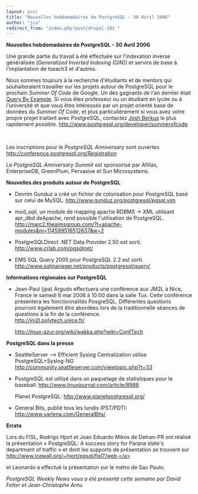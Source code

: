 ```yaml
---
layout: post
title: "Nouvelles hebdomadaires de PostgreSQL - 30 Avril 2006"
author: "jca"
redirect_from: "index.php?post/drupal-181 "
---
```



<p><strong>Nouvelles hebdomadaires de PostgreSQL - 30 Avril 2006</strong></p>

<p>

Une grande partie du travail a été effectuée sur l'indexation inverse généralisée (<em>Generalized Inverted Indexing</em> (GIN)) et servira de base à l'implantation de tseach3 et d'autres. </p>

<p>

Nous sommes toujours à la recherche d'étudiants et de mentors qui souhaiteraient travailler sur les projets autour de PostgreSQL pour le prochain <em>Summer Of Code</em> de Google. Un des gagnants de l'an dernier était  <a target="_blank" href="http://pgfoundry.org/projects/qbe/"> Query By Example</a>. Si vous êtes professeur ou un étudiant en lycée ou à l'université et que vous êtes intéressés par un projet orienté base de données du <em>Summer Of Code</em>, et plus particulièrement si vous avez votre propre projet traitant avec PostgreSQL, contactez <a href="mailto:josh%20at%20postgresql%20dot%20org">Josh Berkus</a> le plus rapidement possible. <a target="_blank" href="http://www.postgresql.org/developer/summerofcode">http://www.postgresql.org/developer/summerofcode</a>

<br />

Les inscriptions pour le <em>PostgreSQL Anniversary</em> sont ouvertes  <a target="_blank" href="http://conference.postgresql.org/Registration">http://conference.postgresql.org/Registration</a>

</p>

<p>

Le <em>PostgreSQL Anniversary Summit</em> est sponsorisé par  Afilias, EnterpriseDB, GreenPlum, Pervasive et Sun Microsystems. </p>

<!--more-->


<strong>Nouvelles des produits autour de PostgreSQL</strong>

<ul>

<li>

Devrim Gunduz a créé un fichier de colorisation pour PostgreSQL basé sur celui de MySQL.  <a target="_blank" href="http://www.gunduz.org/postgresql/pgsql.vim">http://www.gunduz.org/postgresql/pgsql.vim</a>

</li>

<li>mod_sqil, un module de mapping apache RDBMS -&gt; XML utilisant apr_dbd deApache, rend possible l'utilisation de PostgreSQL.  <a target="_blank" href="http://marc2.theaimsgroup.com/?l=apache-modules&amp;m=114599516512637&amp;w=2">http://marc2.theaimsgroup.com/?l=apache-modules&amp;m=114599516512637&amp;w=2</a>

</li>

<li>

PostgreSQLDirect .NET Data Provider 2.50 est sorti.  <a target="_blank" href="http://www.crlab.com/pgsqlnet/">http://www.crlab.com/pgsqlnet/</a>

</li>

<li>

EMS SQL Query 2005 pour PostgreSQL 2.2 est sorti.  <a target="_blank" href="http://www.sqlmanager.net/products/postgresql/query/">http://www.sqlmanager.net/products/postgresql/query/</a>

</li>

</ul>

<p><strong>Informations régionales sur PostgreSQL</strong></p>

<ul>

<li>

Jean-Paul (jpa) Argudo effectuera une conférence aux  JM2L à Nice, France le samedi 6 mai 2006 à 10:00 dans la salle Tux. Cette conférence présentera les fonctionnalités PosgreSQL. Différentes questions pourront également être abordées lors de la traditionnelle séances de questions à la fin de la conférence. <br /> <a target="_blank" href="http://jm2l.polytech.unice.fr/">http://jm2l.polytech.unice.fr/</a>

<a target="_blank" href="http://linux-azur.org/wiki/wakka.php?wiki=ConfTech">http://linux-azur.org/wiki/wakka.php?wiki=ConfTech</a>

</li>

</ul>

<p><strong>PostgreSQL dans la presse</strong></p>

<ul>

<li>

SeattleServer --&gt; Efficient Syslog Centralization utilise  PostgreSQL+Syslog-NG  <a target="_blank" href="http://community.seattleserver.com/viewtopic.php?t=33">http://community.seattleserver.com/viewtopic.php?t=33</a>

</li>

<li>

PostgreSQL est utilisé dans un paquetage de statistiques pour le baseball:  <a target="_blank" href="http://www.linuxjournal.com/article/8986">http://www.linuxjournal.com/article/8986                                   </a>

</li>

Planet PostgreSQL:  <a target="_blank" href="http://www.planetpostgresql.org/">http://www.planetpostgresql.org/</a>

<li>

General Bits, publié tous les lundis (PST/PDT):  <a target="_blank" href="http://www.varlena.com/GeneralBits/">http://www.varlena.com/GeneralBits/</a>

</li>

</ul>

<p><strong>Errata</strong></p>

<p>

Lors du FISL, Rodrigo Hjort et Joao Eduardo Mikos de Detran-PR ont réalisé la présentation  « PostgreSQL: A success story for Parana state's department of traffic » et dont les supports de présentation se trouvent sur <a target="_blank" href="http://www.icewall.org/%7Ehjort/pgsql/fisl7/web,">http://www.icewall.org/~hjort/pgsql/fisl7/web,</a>

et Leonardo a effectué la présentation sur le métro de Sao Paulo. </p>

<p>

<em>PostgreSQL Weekly News vous a été présenté cette semaine par  David Fetter et Jean-Christophe Arnu </em></p>